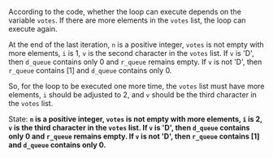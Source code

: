 According to the code, whether the loop can execute depends on the variable `votes`. If there are more elements in the `votes` list, the loop can execute again. 

At the end of the last iteration, `n` is a positive integer, `votes` is not empty with more elements, `i` is 1, `v` is the second character in the `votes` list. If `v` is 'D', then `d_queue` contains only 0 and `r_queue` remains empty. If `v` is not 'D', then `r_queue` contains [1] and `d_queue` contains only 0. 

So, for the loop to be executed one more time, the `votes` list must have more elements, `i` should be adjusted to 2, and `v` should be the third character in the `votes` list.

State: **`n` is a positive integer, `votes` is not empty with more elements, `i` is 2, `v` is the third character in the `votes` list. If `v` is 'D', then `d_queue` contains only 0 and `r_queue` remains empty. If `v` is not 'D', then `r_queue` contains [1] and `d_queue` contains only 0.**